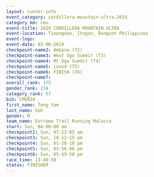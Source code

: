 ```yaml
---
layout: runner-info 
event_category: cordillera-mountain-ultra-2019 
category_km: cmu 
event-title: 2019 CORDILLERA MOUNTAIN ULTRA 
event-location: Tinongdan, Itogon, Benguet Philippines 
event-logo: 
event-date: 03-06-2019 
checkpoint-name2: Ambasa (T2) 
checkpoint-name3: West Ugo Summit (T3) 
checkpoint-name4: Mt Ugo Summit (T4) 
checkpoint-name5: Lusod (T5) 
checkpoint-name6: FINISH (T6) 
checkpoint-name7: 
overall_rank: 175
gender_rank: 134
category_rank: 57
bib: CMU024
first_name: Teng Yam
last_name: Goh
gender: M
team_name: Extreme Trail Running Malacca
start: Sun, 04-00-00 am
checkpoint2: Sun, 07-23-05 am
checkpoint3: Sun, 10-12-15 am
checkpoint4: Sun, 01-38-10 pm
checkpoint5: Sun, 03-56-06 pm
checkpoint6: Sun, 05-49-50 pm
race_time: 13-49-50
status: FINISHER
---
```

